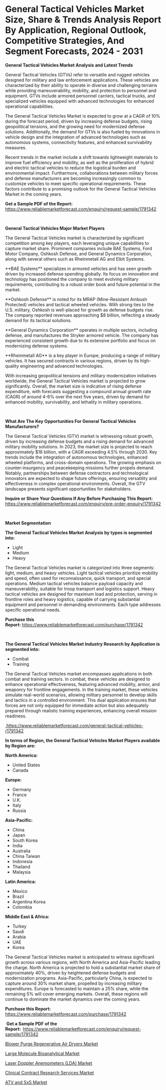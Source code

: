 <p><h1>General Tactical Vehicles Market Size, Share & Trends Analysis Report By Application, Regional Outlook, Competitive Strategies, And Segment Forecasts, 2024 - 2031</h1></p><p><strong>General Tactical Vehicles Market Analysis and Latest Trends</strong></p>
<p><p>General Tactical Vehicles (GTVs) refer to versatile and rugged vehicles designed for military and law enforcement applications. These vehicles are characterized by their ability to operate in diverse and challenging terrains while providing maneuverability, mobility, and protection to personnel and equipment. GTVs include armored personnel carriers, tactical trucks, and specialized vehicles equipped with advanced technologies for enhanced operational capabilities.</p><p>The General Tactical Vehicles Market is expected to grow at a CAGR of 10% during the forecast period, driven by increasing defense budgets, rising geopolitical tensions, and the growing need for modernized defense solutions. Additionally, the demand for GTVs is also fueled by innovations in vehicle design and the integration of advanced technologies such as autonomous systems, connectivity features, and enhanced survivability measures. </p><p>Recent trends in the market include a shift towards lightweight materials to improve fuel efficiency and mobility, as well as the proliferation of hybrid and electric tactical vehicles to reduce the logistical burden and environmental impact. Furthermore, collaborations between military forces and defense manufacturers are becoming increasingly common to customize vehicles to meet specific operational requirements. These factors contribute to a promising outlook for the General Tactical Vehicles Market in the coming years.</p></p>
<p><strong>Get a Sample PDF of the Report:&nbsp;</strong> <a href="https://www.reliablemarketforecast.com/enquiry/request-sample/1791342?utm_campaign=1129&utm_medium=2&utm_source=Github&utm_content=ia&utm_term=02112024&utm_id=general-tactical-vehicles">https://www.reliablemarketforecast.com/enquiry/request-sample/1791342</a></p>
<p>&nbsp;</p>
<p><strong>General Tactical Vehicles Major Market Players</strong></p>
<p><p>The General Tactical Vehicles market is characterized by significant competition among key players, each leveraging unique capabilities to capture market share. Prominent companies include BAE Systems, Ford Motor Company, Oshkosh Defense, and General Dynamics Corporation, along with several others such as Rheinmetall AG and Elbit Systems.</p><p>**BAE Systems** specializes in armored vehicles and has seen growth driven by increased defense spending globally. Its focus on innovation and technology has positioned the company to meet evolving military requirements, contributing to a robust order book and future potential in the market.</p><p>**Oshkosh Defense** is noted for its MRAP (Mine-Resistant Ambush Protected) vehicles and tactical wheeled vehicles. With strong ties to the U.S. military, Oshkosh is well-placed for growth as defense budgets rise. The company reported revenues approaching $8 billion, reflecting a steady demand for its tactical solutions.</p><p>**General Dynamics Corporation** operates in multiple sectors, including defense, and manufactures the Stryker armored vehicle. The company has experienced consistent growth due to its extensive portfolio and focus on modernizing defense systems.</p><p>**Rheinmetall AG** is a key player in Europe, producing a range of military vehicles. It has secured contracts in various regions, driven by its high-quality engineering and advanced technologies.</p><p>With increasing geopolitical tensions and military modernization initiatives worldwide, the General Tactical Vehicles market is projected to grow significantly. Overall, the market size is indicative of rising defense expenditure, with forecasts suggesting a compound annual growth rate (CAGR) of around 4-6% over the next five years, driven by demand for enhanced mobility, survivability, and lethality in military operations.</p></p>
<p>&nbsp;</p>
<p><strong>What Are The Key Opportunities For General Tactical Vehicles Manufacturers?</strong></p>
<p><p>The General Tactical Vehicles (GTV) market is witnessing robust growth, driven by increasing defense budgets and a rising demand for advanced military mobility solutions. In 2023, the market size is projected to reach approximately $18 billion, with a CAGR exceeding 4.5% through 2030. Key trends include the integration of autonomous technologies, enhanced wheeled platforms, and cross-domain operations. The growing emphasis on counter-insurgency and peacekeeping missions further propels demand. Notably, partnerships between defense contractors and technological innovators are expected to shape future offerings, ensuring versatility and effectiveness in complex operational environments. Overall, the GTV landscape presents significant opportunities for stakeholders.</p></p>
<p><strong>Inquire or Share Your Questions If Any Before Purchasing This Report:</strong> <a href="https://www.reliablemarketforecast.com/enquiry/pre-order-enquiry/1791342?utm_campaign=1129&utm_medium=2&utm_source=Github&utm_content=ia&utm_term=02112024&utm_id=general-tactical-vehicles">https://www.reliablemarketforecast.com/enquiry/pre-order-enquiry/1791342</a></p>
<p>&nbsp;</p>
<p><strong>Market Segmentation</strong></p>
<p><strong>The General Tactical Vehicles Market Analysis by types is segmented into:</strong></p>
<p><ul><li>Light</li><li>Medium</li><li>Heavy</li></ul></p>
<p><p>The General Tactical Vehicles market is categorized into three segments: light, medium, and heavy vehicles. Light tactical vehicles prioritize mobility and speed, often used for reconnaissance, quick transport, and special operations. Medium tactical vehicles balance payload capacity and maneuverability, suitable for troop transport and logistics support. Heavy tactical vehicles are designed for maximum load and protection, serving in frontline roles and heavy logistics, capable of carrying substantial equipment and personnel in demanding environments. Each type addresses specific operational needs.</p></p>
<p><strong>Purchase this Report:&nbsp;</strong><a href="https://www.reliablemarketforecast.com/purchase/1791342?utm_campaign=1129&utm_medium=2&utm_source=Github&utm_content=ia&utm_term=02112024&utm_id=general-tactical-vehicles">https://www.reliablemarketforecast.com/purchase/1791342</a></p>
<p>&nbsp;</p>
<p><strong>The General Tactical Vehicles Market Industry Research by Application is segmented into:</strong></p>
<p><ul><li>Combat</li><li>Training</li></ul></p>
<p><p>The General Tactical Vehicles market encompasses applications in both combat and training sectors. In combat, these vehicles are designed to enhance operational effectiveness, featuring advanced mobility, armor, and weaponry for frontline engagements. In the training market, these vehicles simulate real-world scenarios, allowing military personnel to develop skills and tactics in a controlled environment. This dual application ensures that forces are not only equipped for immediate action but also adequately prepared through realistic training experiences, enhancing overall mission readiness.</p></p>
<p><a href="https://www.reliablemarketforecast.com/general-tactical-vehicles-r1791342?utm_campaign=1129&utm_medium=2&utm_source=Github&utm_content=ia&utm_term=02112024&utm_id=general-tactical-vehicles">&nbsp;https://www.reliablemarketforecast.com/general-tactical-vehicles-r1791342</a></p>
<p><strong>In terms of Region, the General Tactical Vehicles Market Players available by Region are:</strong></p>
<p>
    <p> <strong> North America: </strong>
        <ul>
            <li>United States</li>
            <li>Canada</li>
        </ul>
        </p> 
    <p> <strong> Europe: </strong>
        <ul>
            <li>Germany</li>
            <li>France</li>
            <li>U.K.</li>
            <li>Italy</li>
            <li>Russia</li>
        </ul>
        </p> 
    <p> <strong> Asia-Pacific: </strong>
        <ul>
            <li>China</li>
            <li>Japan</li>
            <li>South Korea</li>
            <li>India</li>
            <li>Australia</li>
            <li>China Taiwan</li>
            <li>Indonesia</li>
            <li>Thailand</li>
            <li>Malaysia</li>
        </ul>
        </p> 
    <p> <strong> Latin America: </strong>
        <ul>
            <li>Mexico</li>
            <li>Brazil</li>
            <li>Argentina Korea</li>
            <li>Colombia</li>
        </ul>
        </p> 
    <p> <strong> Middle East & Africa: </strong>
        <ul>
            <li>Turkey</li>
            <li>Saudi</li>
            <li>Arabia</li>
            <li>UAE</li>
            <li>Korea</li>
        </ul>
    </p>
    </p>
<p><p>The General Tactical Vehicles market is anticipated to witness significant growth across various regions, with North America and Asia-Pacific leading the charge. North America is projected to hold a substantial market share of approximately 40%, driven by heightened defense budgets and modernization programs. Asia-Pacific, particularly China, is expected to capture around 30% market share, propelled by increasing military expenditures. Europe is forecasted to maintain a 25% share, while the remaining 5% will cover emerging markets. Overall, these regions will continue to dominate the market dynamics over the coming years.</p></p>
<p><strong>Purchase this Report: </strong><a href="https://www.reliablemarketforecast.com/purchase/1791342?utm_campaign=1129&utm_medium=2&utm_source=Github&utm_content=ia&utm_term=02112024&utm_id=general-tactical-vehicles">https://www.reliablemarketforecast.com/purchase/1791342</a></p>
<p>&nbsp;<strong>Get a Sample PDF of the Report:&nbsp;&nbsp;</strong><a href="https://www.reliablemarketforecast.com/enquiry/request-sample/1791342?utm_campaign=1129&utm_medium=2&utm_source=Github&utm_content=ia&utm_term=02112024&utm_id=general-tactical-vehicles">https://www.reliablemarketforecast.com/enquiry/request-sample/1791342</a></p>
<p><strong></strong></p>
<p><p><a href="https://issuu.com/reportprime-2/docs/blower-purge-regenerative-air-dryer_b9bf157259002e?utm_campaign=1129&utm_medium=2&utm_source=Github&utm_content=ia&utm_term=02112024&utm_id=general-tactical-vehicles">Blower Purge Regenerative Air Dryers Market</a></p><p><a href="https://www.linkedin.com/pulse/deep-dive-large-molecule-bioanalytical-market-itstrends-segmentation-j3p5f?utm_campaign=1129&utm_medium=2&utm_source=Github&utm_content=ia&utm_term=02112024&utm_id=general-tactical-vehicles">Large Molecule Bioanalytical Market</a></p><p><a href="https://issuu.com/reportprime-2/docs/laser-doppler-anemometers-lda-marke_722c7bf44538c9?utm_campaign=1129&utm_medium=2&utm_source=Github&utm_content=ia&utm_term=02112024&utm_id=general-tactical-vehicles">Laser Doppler Anemometers (LDA) Market</a></p><p><a href="https://www.linkedin.com/pulse/clinical-contract-research-services-market-report-exploring-xilwf?utm_campaign=1129&utm_medium=2&utm_source=Github&utm_content=ia&utm_term=02112024&utm_id=general-tactical-vehicles">Clinical Contract Research Services Market</a></p><p><a href="https://github.com/juliaficg7n3/Market-Research-Report-List-1/blob/main/atv-and-sxs-market.md?utm_campaign=1129&utm_medium=2&utm_source=Github&utm_content=ia&utm_term=02112024&utm_id=general-tactical-vehicles">ATV and SxS Market</a></p></p>